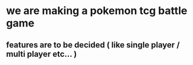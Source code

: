 # we are making a pokemon tcg battle game 

## features are to be decided ( like single player / multi player etc... )